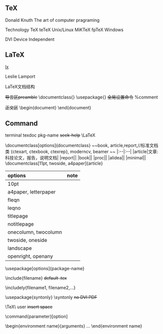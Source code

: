 ## TeX
Donald Knuth 
The art of computer pragraming

Technology TeX
teTeX Unix/Linux
MiKTeX fpTeX Windows

DVI Device Independent

## LaTeX

[lx](https://www.bilibili.com/video/BV15x411j7k6)

Leslie Lamport

LaTeX文档结构

~~导言区preamble~~
\documentclass{}
\usepackage{}
~~全局设置命令~~
%comment

~~正文区~~
\begin{document}
\end{document}

## Command

terminal
texdoc pkg-name ~~seek-help~~
\LaTeX

\documentclass[options]{documentclass} ~~book, article,report,//标准文档类 {ctexart, ctexbook, ctexrep}, moderncv, beamer ~~
|:--|:--|
|article|文章:科技论文，报告，说明文档|
|report||
|book||
|proc||
|alidea||
|minimal||
\documentclass[11pt, twoside, a4paper]{article}

|options|note|
|:--|:--|
|10pt||
|a4paper, letterpaper||
|fleqn||
|leqno||
|titlepage||
|notitlepage||
|onecolumn, twocolumn||
|twoside, oneside||
|landscape||
|openright, openany||


\usepackage[options]{package-name}

\include{filename} ~~default .tex~~

\includely{filename1, filename2,...}

\usepackage{syntonly}
\syntonly ~~no DVI PDF~~

\TeX\ user ~~insert space~~

\command{parameter}[option]

\begin{environment name}{arguments}
...
\end{environment name}
